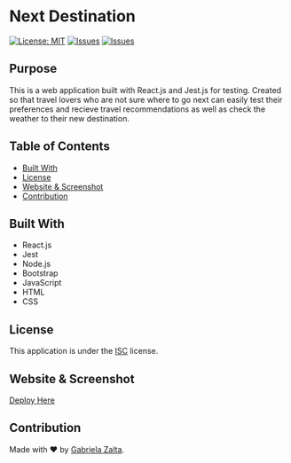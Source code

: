 # Next Destination
[![License: MIT](https://img.shields.io/badge/License-ISC-yellow.svg)](https://opensource.org/licenses/ISC) [![Issues](https://img.shields.io/github/issues/gabrielazalta/travel-app)](https://github.com/gabrielazalta/travel-app/issues) [![Issues](https://img.shields.io/github/contributors/gabrielazalta/travel-app)](https://github.com/gabrielazalta/travel-app/graphs/contributors)

## Purpose
This is a web application built with React.js and Jest.js for testing. Created so that travel lovers who are not sure where to go next can easily test their preferences and recieve travel recommendations as well as check the weather to their new destination.

## Table of Contents
* [Built With](#Built-With)
* [License](#License)
* [Website & Screenshot](#Website-&-Screenshot)
* [Contribution](#Contribution)

## Built With
* React.js
* Jest
* Node.js
* Bootstrap
* JavaScript
* HTML
* CSS

## License
This application is under the [ISC](https://opensource.org/licenses/ISC) license.

## Website & Screenshot

[Deploy Here](https://gabrielazalta.github.io/travel-app/)


<!-- ![Screenshot of the Draft Room website](./public/images/mockup.png) -->

## Contribution
Made with ❤️ by [Gabriela Zalta](https://github.com/gabrielazalta).
